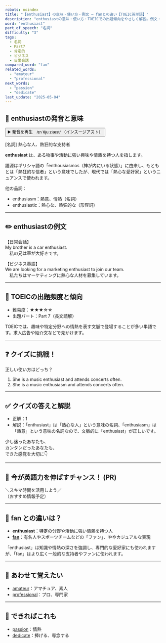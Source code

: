 ```yaml
---
robots: noindex
title: "【enthusiast】の意味・使い方・例文 ― fanとの違い【TOEIC英単語】"
description: "enthusiastの意味・使い方・TOEICでの出題傾向をやさしく解説。例文・クイズ付きでfanとの違いもわかりやすく学べます。"
word: "enthusiast"
part_of_speech: "名詞"
difficulty: "3"
tags:
  - 名詞
  - Part7
  - 肯定的
  - ビジネス
  - 日常会話
compared_word: "fan"
related_words:
  - "amateur"
  - "professional"
next_words:
  - "passion"
  - "dedicate"
last_update: "2025-05-04"
---
```


## 🔰 enthusiastの発音と意味

<button class="play-audio" onclick="playTTS('enthusiast')">
  <span class="play-audio-main">
    ▶️ 発音を再生　/ɪnˈθjuːziæst/
  </span>
  <span class="play-audio-sub">
    （インスージアスト）
  </span>
</button>

[名詞] 熱心な人、熱狂的な支持者

**enthusiast** は、ある物事や活動に強い興味や情熱を持つ人を指します。

語源はギリシャ語の「enthousiasmos（神が内にいる状態）」に由来し、もともとは「熱狂的な信者」という意味でしたが、現代では「熱心な愛好家」というニュアンスで使われます。

他の品詞：  
- enthusiasm：熱意、情熱（名詞）
- enthusiastic：熱心な、熱狂的な（形容詞）

---

## ✏️ enthusiastの例文

【日常会話】  
My brother is a car enthusiast.  
　私の兄は車が大好きです。

【ビジネス英語】  
We are looking for a marketing enthusiast to join our team.  
　私たちはマーケティングに熱心な人材を募集しています。

---

## 🎯 TOEICの出題頻度と傾向

- 難易度：★★★☆☆
- 出題パート：Part 7（長文読解）

TOEICでは、趣味や特定分野への情熱を表す文脈で登場することが多い単語です。求人広告や紹介文などで見かけます。

---

## ❓ クイズに挑戦！

正しい使い方はどっち？

1. She is a music enthusiast and attends concerts often.  
2. She is a music enthusiasm and attends concerts often.

---

## ✅ クイズの答えと解説

- 正解：**1**
- 解説：「enthusiast」は「熱心な人」という意味の名詞、「enthusiasm」は「熱意」という意味の名詞なので、文脈的に「enthusiast」が正しいです。

少し迷ったあなたも、  
カンタンだったあなたも、  
できた感覚を大切に👇️

---

## 🚀 今が英語力を伸ばすチャンス！ (PR)

<div class="info-center">
＼スキマ時間を活用しよう／<br>  
（おすすめ情報予定）
</div>

---

## 🤔  fan との違いは？

- **enthusiast**：特定の分野や活動に強い情熱を持つ人
- **[fan](/word/fan/)**：有名人やスポーツチームなどの「ファン」、ややカジュアルな表現

「enthusiast」は知識や情熱の深さを強調し、専門的な愛好家にも使われますが、「fan」はより広く一般的な支持者やファンに使われます。

---

## 🧩 あわせて覚えたい

- [amateur](/word/amateur/)：アマチュア、素人
- [professional](/word/professional/)：プロ、専門家

---

## 📖 できればこれも

- [passion](/word/passion/)：情熱
- [dedicate](/word/dedicate/)：捧げる、専念する

<!-- cvid: aid13_bid06 -->
